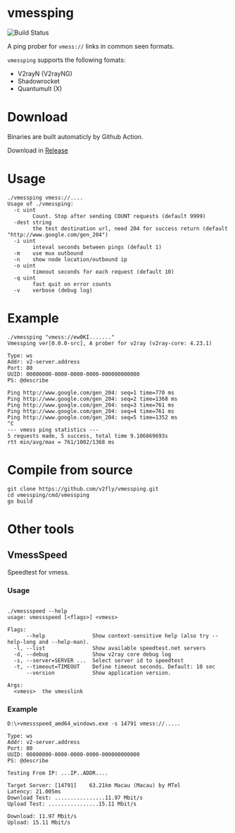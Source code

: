 # vmessping
![Build Status](https://github.com/v2fly/vmessping/workflows/Go/badge.svg) 

A ping prober for `vmess://` links in common seen formats.

`vmessping` supports the following fomats:

* V2rayN (V2rayNG)
* Shadowrocket 
* Quantumult (X)

# Download

Binaries are built automaticly by Github Action.

Download in [Release](https://github.com/v2fly/vmessping/releases/latest)

# Usage

```
./vmessping vmess://....
Usage of ./vmessping:
  -c uint
        Count. Stop after sending COUNT requests (default 9999)
  -dest string
        the test destination url, need 204 for success return (default "http://www.google.com/gen_204")
  -i uint
        inteval seconds between pings (default 1)
  -m    use mux outbound
  -n    show node location/outbound ip
  -o uint
        timeout seconds for each request (default 10)
  -q uint
        fast quit on error counts
  -v    verbose (debug log)
```

# Example
```
./vmessping "vmess://ew0KI......."
Vmessping ver[0.0.0-src], A prober for v2ray (v2ray-core: 4.23.1)

Type: ws
Addr: v2-server.address
Port: 80
UUID: 00000000-0000-0000-0000-000000000000
PS: @describe

Ping http://www.google.com/gen_204: seq=1 time=770 ms
Ping http://www.google.com/gen_204: seq=2 time=1368 ms
Ping http://www.google.com/gen_204: seq=3 time=761 ms
Ping http://www.google.com/gen_204: seq=4 time=761 ms
Ping http://www.google.com/gen_204: seq=5 time=1352 ms
^C
--- vmess ping statistics ---
5 requests made, 5 success, total time 9.106869693s
rtt min/avg/max = 761/1002/1368 ms
```

# Compile from source
```
git clone https://github.com/v2fly/vmessping.git
cd vmessping/cmd/vmessping
go build
```

# Other tools

## VmessSpeed

Speedtest for vmess.

### Usage
```

./vmessspeed --help
usage: vmessspeed [<flags>] <vmess>

Flags:
      --help               Show context-sensitive help (also try --help-long and --help-man).
  -l, --list               Show available speedtest.net servers
  -d, --debug              Show v2ray core debug log
  -s, --server=SERVER ...  Select server id to speedtest
  -t, --timeout=TIMEOUT    Define timeout seconds. Default: 10 sec
      --version            Show application version.

Args:
  <vmess>  the vmesslink

```

### Example

```
D:\>vmessspeed_amd64_windows.exe -s 14791 vmess://.....

Type: ws
Addr: v2-server.address
Port: 80
UUID: 00000000-0000-0000-0000-000000000000
PS: @describe

Testing From IP: ...IP..ADDR....

Target Server: [14791]    63.21km Macau (Macau) by MTel
Latency: 21.005ms
Download Test: ................11.97 Mbit/s
Upload Test: ................15.11 Mbit/s

Download: 11.97 Mbit/s
Upload: 15.11 Mbit/s
```